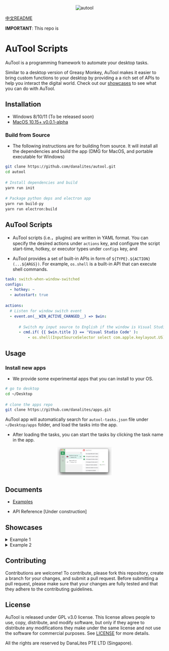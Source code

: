<p align="center">
  <img src="imgs/banner.png" height="90" title="autool">
</p>

[中文README](README-zh.md)

**IMPORTANT**: This repo is 

# AuTool Scripts
AuTool is a programming framework to automate your desktop tasks. 

Similar to a desktop version of Greasy Monkey, AuTool makes it easier to bring custom functions to your desktop by providing a a rich set of APIs to help you interact the digital world. Check out our [showcases](#showcases) to see what you can do with AuTool.

## Installation
- Windows 8/10/11 (To be released soon)
- [MacOS 10.15+ v0.0.1-alpha](https://github.com/danalites/autool/releases/tag/v0.01)

### Build from Source
- The following instructions are for building from source. It will install all the dependencies and build the app (DMG for MacOS, and portable executable for Windows)
  
```bash
git clone https://github.com/danalites/autool.git
cd autool

# Install dependencies and build 
yarn run init

# Package python deps and electron app
yarn run build-py
yarn run electron:build
```

## AuTool Scripts
- AuTool scripts (i.e.，plugins) are written in YAML format. You can specify the desired actions under `actions` key, and configure the script start-time, hotkey, or executor types under `configs` key, and

- AuTool provides a set of built-in APIs in form of `${TYPE}.${ACTION}(...${ARGS})`. For example, `os.shell` is a built-in API that can execute shell commands.

```yaml
task: switch-when-window-switched
configs:
  - hotkey: ~
  - autostart: true

actions:
  # Listen for window switch event
  - event.on(__WIN_ACTIVE_CHANGED__) => $win:

      # Switch my input source to English if the window is Visual Studio Code
      - cmd.if( {{ $win.title }} == 'Visual Studio Code' ):
          - os.shell(InputSourceSelector select com.apple.keylayout.US)
```

## Usage
### Install new apps
- We provide some experimental apps that you can install to your OS. 

```bash
# go to desktop
cd ~/Desktop

# clone the apps repo 
git clone https://github.com/danalites/apps.git
```

AuTool app will automatically search for `autool-tasks.json` file under `~/Desktop/apps` folder, and load the tasks into the app.

- After loading the tasks, you can start the tasks by clicking the task name in the app.

<p align="center">
  <img src="imgs/demo-loaded-apps.png" height="90" title="autool">
</p>


## Documents
- [Examples](https://danalites.github.io/autoo/docs/basics/apps-macos-display)

- API Reference [Under construction]

## Showcases
<details>
  <summary>Example 1</summary>
  
  - This is the content that will be hidden until the user clicks on the summary element.

</details>

<details>
  <summary>Example 2</summary>  
  - This is the content that will be hidden until the user clicks on the summary element.

</details>

## Contributing
Contributions are welcome! To contribute, please fork this repository, create a branch for your changes, and submit a pull request. Before submitting a pull request, please make sure that your changes are fully tested and that they adhere to the contributing guidelines.

## License
AuTool is released under GPL v3.0 license. This license allows people to use, copy, distribute, and modify software, but only if they agree to distribute any modifications they make under the same license and not use the software for commercial purposes. See [LICENSE](LICENSE) for more details.

All the rights are reserved by DanaLites PTE LTD (Singapore).
